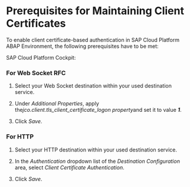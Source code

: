 <!-- loio6c4feeae9fa84269aed1140d1b2725d3 -->

# Prerequisites for Maintaining Client Certificates

To enable client certificate-based authentication in SAP Cloud Platform ABAP Environment, the following prerequisites have to be met:



SAP Cloud Platform Cockpit:





### **For Web Socket RFC**

1.  Select your Web Socket destination within your used destination service.

2.  Under *Additional Properties*, apply the*jco.client.tls\_client\_certificate\_logon property*and set it to value ***1***.

3.  Click *Save*.




### **For HTTP**

1.  Select your HTTP destination within your used destination service.

2.  In the *Authentication* dropdown list of the *Destination Configuration* area, select *Client Certificate Authentication*.

3.  Click *Save*.


